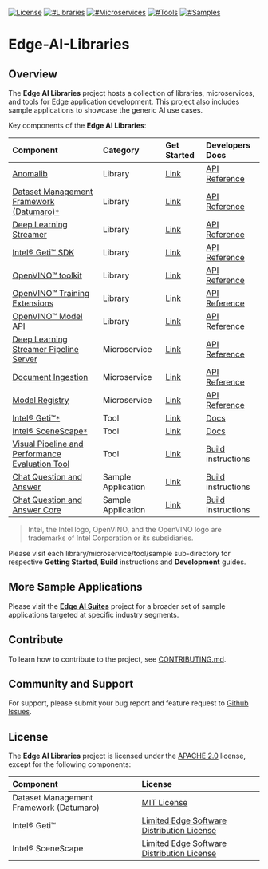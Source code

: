 [![License](https://img.shields.io/badge/License-Apache%202.0-blue)]()
[![#Libraries](https://img.shields.io/badge/%23Libraries-6-green)]()
[![#Microservices](https://img.shields.io/badge/%23Microservices-4-green)]()
[![#Tools](https://img.shields.io/badge/%23Tools-1-green)]()
[![#Samples](https://img.shields.io/badge/%23Samples-2-green)]()

# Edge-AI-Libraries

## Overview

The **Edge AI Libraries** project hosts a collection of libraries, microservices, and tools for Edge application development. This project also includes sample applications to showcase the generic AI use cases.

Key components of the **Edge AI Libraries**:

| Component | Category | Get Started | Developers Docs |
|:----------|:---------|:------------|:-----------------|
| [Anomalib](https://github.com/open-edge-platform/anomalib) | Library | [Link](https://github.com/open-edge-platform/anomalib?tab=readme-ov-file#-introduction) | [API Reference](https://github.com/open-edge-platform/anomalib?tab=readme-ov-file#-training) |
| [Dataset Management Framework (Datumaro)](https://github.com/open-edge-platform/datumaro)[`*`](#license) | Library | [Link](https://github.com/open-edge-platform/datumaro?tab=readme-ov-file#features) | [API Reference](https://open-edge-platform.github.io/datumaro/latest/docs/reference/datumaro_module.html) |
| [Deep Learning Streamer](libraries/dl-streamer) | Library | [Link](https://dlstreamer.github.io/get_started/get_started_index.html) | [API Reference](https://dlstreamer.github.io/elements/elements.html) |
| [Intel&reg; Geti&trade; SDK](https://github.com/open-edge-platform/geti-sdk) | Library | [Link](https://github.com/open-edge-platform/geti-sdk?tab=readme-ov-file#getting-started) | [API Reference](https://github.com/open-edge-platform/geti-sdk?tab=readme-ov-file#high-level-api-reference) |
| [OpenVINO&trade; toolkit](https://github.com/openvinotoolkit/openvino) | Library | [Link](https://docs.openvino.ai/2025/index.html) | [API Reference](https://docs.openvino.ai/2025/api/api_reference.html) |
| [OpenVINO&trade; Training Extensions](https://github.com/open-edge-platform/training_extensions) | Library | [Link](https://github.com/open-edge-platform/training_extensions?tab=readme-ov-file#introduction) | [API Reference](https://github.com/open-edge-platform/training_extensions?tab=readme-ov-file#quick-start) |
| [OpenVINO&trade; Model API](https://github.com/open-edge-platform/model_api) | Library | [Link](https://github.com/open-edge-platform/model_api?tab=readme-ov-file#installation) | [API Reference](https://github.com/open-edge-platform/model_api?tab=readme-ov-file#usage) |
| [Deep Learning Streamer Pipeline Server](microservices/dlstreamer-pipeline-server) | Microservice | [Link](microservices/dlstreamer-pipeline-server#quick-try-out) | [API Reference](microservices/dlstreamer-pipeline-server/docs/user-guide/api-docs/pipeline-server.yaml) |
| [Document Ingestion](microservices/document-ingestion) | Microservice | [Link](microservices/document-ingestion/pgvector/docs/get-started.md) | [API Reference](microservices/document-ingestion/pgvector/docs/dataprep-api.yml) |
| [Model Registry](microservices/model-registry) | Microservice | [Link](microservices/model-registry/docs/user-guide/get-started.md) | [API Reference](microservices/model-registry/docs/user-guide/api-docs/openapi.yaml) |
| [Intel® Geti™](https://github.com/open-edge-platform/geti)[`*`](#license) | Tool | [Link](https://geti.intel.com/) | [Docs](https://docs.geti.intel.com) |
| [Intel® SceneScape](https://github.com/open-edge-platform/scenescape)[`*`](#license) | Tool | [Link](https://docs.openedgeplatform.intel.com/scenescape/main/user-guide/Getting-Started-Guide.html) | [Docs](https://docs.openedgeplatform.intel.com/scenescape/main/toc.html) |
| [Visual Pipeline and Performance Evaluation Tool](tools/visual-pipeline-and-platform-evaluation-tool) | Tool | [Link](tools/visual-pipeline-and-platform-evaluation-tool/docs/user-guide/get-started.md) | [Build](tools/visual-pipeline-and-platform-evaluation-tool/docs/user-guide/how-to-build-source.md) instructions |
| [Chat Question and Answer](sample-applications/chat-question-and-answer) | Sample Application |  [Link](sample-applications/chat-question-and-answer/docs/user-guide/get-started.md) | [Build](sample-applications/chat-question-and-answer/docs/user-guide/build-from-source.md) instructions |
| [Chat Question and Answer Core](sample-applications/chat-question-and-answer-core) | Sample Application | [Link](sample-applications/chat-question-and-answer-core/docs/user-guide/get-started.md) | [Build](sample-applications/chat-question-and-answer-core/docs/user-guide/build-from-source.md) instructions |


> Intel, the Intel logo, OpenVINO, and the OpenVINO logo are trademarks of Intel Corporation or its subsidiaries.

Please visit each library/microservice/tool/sample sub-directory for respective **Getting Started**, **Build** instructions and **Development** guides.

## More Sample Applications

Please visit the [**Edge AI Suites**](https://github.com/open-edge-platform/edge-ai-suites) project for a broader set of sample applications targeted at specific industry segments.

## Contribute

To learn how to contribute to the project, see [CONTRIBUTING.md](CONTRIBUTING.md).

## Community and Support

For support, please submit your bug report and feature request to [Github Issues](https://github.com/open-edge-platform/edge-ai-libraries/issues).

## License

The **Edge AI Libraries** project is licensed under the [APACHE 2.0](LICENSE) license, except for the following components:

| Component | License |
|:----------|:--------|
| Dataset Management Framework (Datumaro) | [MIT License](https://github.com/open-edge-platform/datumaro/blob/develop/LICENSE) |
| Intel® Geti™ | [Limited Edge Software Distribution License](https://github.com/open-edge-platform/geti/blob/main/LICENSE) |
| Intel® SceneScape | [Limited Edge Software Distribution License](https://github.com/open-edge-platform/scenescape/blob/main/LICENSE) |


